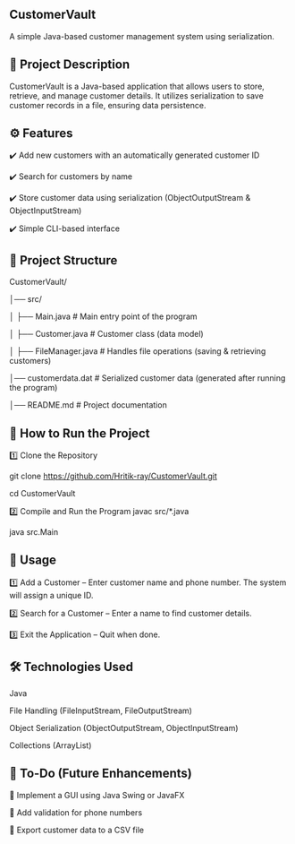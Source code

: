 ## CustomerVault

A simple Java-based customer management system using serialization.



## 📌 Project Description

CustomerVault is a Java-based application that allows users to store, retrieve, and manage customer
details. It utilizes serialization to save customer records in a file, ensuring data persistence.



## ⚙️ Features

✔️ Add new customers with an automatically generated customer ID

✔️ Search for customers by name

✔️ Store customer data using serialization (ObjectOutputStream & ObjectInputStream)

✔️ Simple CLI-based interface



## 📂 Project Structure

CustomerVault/

│── src/

│   ├── Main.java                   # Main entry point of the program

│   ├── Customer.java               # Customer class (data model)

│   ├── FileManager.java            # Handles file operations (saving & retrieving customers)

│── customerdata.dat                # Serialized customer data (generated after running the program)

│── README.md                       # Project documentation





## 🚀 How to Run the Project

1️⃣ Clone the Repository

git clone https://github.com/Hritik-ray/CustomerVault.git

cd CustomerVault

2️⃣ Compile and Run the Program
javac src/*.java  

java src.Main






## 📖 Usage
1️⃣ Add a Customer – Enter customer name and phone number. The system will assign a unique ID.

2️⃣ Search for a Customer – Enter a name to find customer details.

3️⃣ Exit the Application – Quit when done.





## 🛠 Technologies Used
Java

File Handling (FileInputStream, FileOutputStream)

Object Serialization (ObjectOutputStream, ObjectInputStream)

Collections (ArrayList)




## 📝 To-Do (Future Enhancements)
🔹 Implement a GUI using Java Swing or JavaFX

🔹 Add validation for phone numbers

🔹 Export customer data to a CSV file
